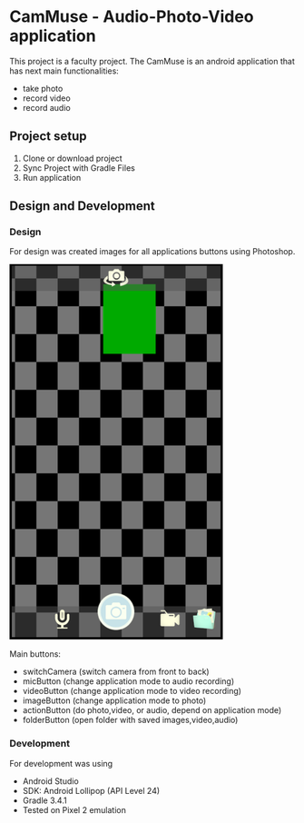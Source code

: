 # CamMuse - Audio-Photo-Video application

This project is a faculty project. The CamMuse is an android application that has next main functionalities:
- take photo
- record video
- record audio

## Project setup
1. Clone or download project
2. Sync Project with Gradle Files
3. Run application

## Design and Development

### Design 
For design was created images for all applications buttons using Photoshop.

![CamMuse design](images/CamMuse.png)

Main buttons:
- switchCamera (switch camera from front to back)
- micButton (change application mode to audio recording)
- videoButton (change application mode to video recording)
- imageButton  (change application mode to photo)
- actionButton (do photo,video, or audio, depend on application mode)
- folderButton (open folder with saved images,video,audio)

### Development
For development was using
- Android Studio
- SDK: Android Lollipop (API Level 24)
- Gradle 3.4.1
- Tested on Pixel 2 emulation